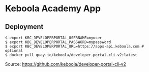 # Keboola Academy App

## Deployment

```
$ export KBC_DEVELOPERPORTAL_USERNAME=myuser
$ export KBC_DEVELOPERPORTAL_PASSWORD=mypassword
$ export KBC_DEVELOPERPORTAL_URL=https://apps-api.keboola.com # optional
$ docker pull quay.io/keboola/developer-portal-cli-v2:latest
```

Source: https://github.com/keboola/developer-portal-cli-v2

